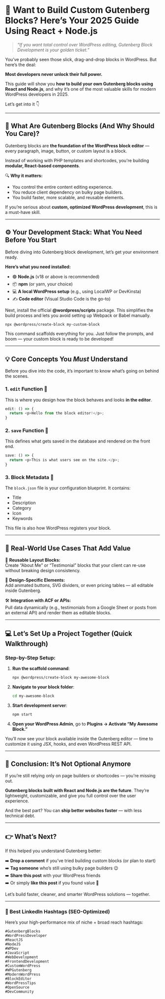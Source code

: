 # 🚀 Want to Build Custom Gutenberg Blocks? Here’s Your 2025 Guide Using React + Node.js

> *“If you want total control over WordPress editing, Gutenberg Block Development is your golden ticket.”*

You’ve probably seen those slick, drag-and-drop blocks in WordPress. But here’s the deal:

**Most developers never unlock their full power.**

This guide will show you **how to build your own Gutenberg blocks using React and Node.js**, and why it’s one of the most valuable skills for modern WordPress developers in 2025.

Let’s get into it 👇

---

## 🧠 What Are Gutenberg Blocks (And Why Should You Care)?

Gutenberg blocks are **the foundation of the WordPress block editor** — every paragraph, image, button, or custom layout is a block.

Instead of working with PHP templates and shortcodes, you're building **modular, React-based components**.

🔍 **Why it matters:**
- You control the entire content editing experience.
- You reduce client dependency on bulky page builders.
- You build faster, more scalable, and reusable elements.

If you’re serious about **custom, optimized WordPress development**, this is a must-have skill.

---

## ⚙️ Your Development Stack: What You Need Before You Start

Before diving into Gutenberg block development, let’s get your environment ready.

**Here’s what you need installed:**
- 🟢 **Node.js** (v18 or above is recommended)
- 📦 **npm** (or yarn, your choice)
- 💻 **A local WordPress setup** (e.g., using LocalWP or DevKinsta)
- ✍️ **Code editor** (Visual Studio Code is the go-to)

Next, install the official **@wordpress/scripts** package. This simplifies the build process and lets you avoid setting up Webpack or Babel manually.

```bash
npx @wordpress/create-block my-custom-block
```

This command scaffolds everything for you. Just follow the prompts, and boom — your custom block is ready to be developed!

---

## 💡 Core Concepts You *Must* Understand

Before you dive into the code, it’s important to know what’s going on behind the scenes.

### 1. `edit` Function 🧩  
This is where you design how the block behaves and looks **in the editor**.

```js
edit: () => {
  return <p>Hello from the block editor!</p>;
}
```

### 2. `save` Function 💾  
This defines what gets saved in the database and rendered on the front end.

```js
save: () => {
  return <p>This is what users see on the site.</p>;
}
```

### 3. Block Metadata 📘  
The `block.json` file is your configuration blueprint. It contains:
- Title
- Description
- Category
- Icon
- Keywords

This file is also how WordPress registers your block.

---

## 🔨 Real-World Use Cases That Add Value

🧱 **Reusable Layout Blocks:**  
Create “About Me” or “Testimonial” blocks that your client can re-use without breaking design consistency.

🎨 **Design-Specific Elements:**  
Add animated buttons, SVG dividers, or even pricing tables — all editable inside Gutenberg.

🛠 **Integration with ACF or APIs:**  
Pull data dynamically (e.g., testimonials from a Google Sheet or posts from an external API) and render them as editable blocks.

---

## 💻 Let’s Set Up a Project Together (Quick Walkthrough)

### Step-by-Step Setup:
1. **Run the scaffold command**:
   ```bash
   npx @wordpress/create-block my-awesome-block
   ```
2. **Navigate to your block folder**:
   ```bash
   cd my-awesome-block
   ```

3. **Start development server**:
   ```bash
   npm start
   ```

4. **Open your WordPress Admin**, go to **Plugins → Activate “My Awesome Block.”**

You’ll now see your block available inside the Gutenberg editor — time to customize it using JSX, hooks, and even WordPress REST API.

---

## 🧠 Conclusion: It’s Not Optional Anymore

If you’re still relying only on page builders or shortcodes — you're missing out.

**Gutenberg blocks built with React and Node.js are the future**. They’re lightweight, customizable, and give you full control over the user experience.

And the best part? You can **ship better websites faster** — with less technical debt.

---

## 👉 What’s Next?

If this helped you understand Gutenberg better:

➡️ **Drop a comment** if you’ve tried building custom blocks (or plan to start)  
➡️ **Tag someone** who’s still using bulky page builders 😉  
➡️ **Share this post** with your WordPress friends  
➡️ Or simply **like this post** if you found value 💙

Let’s build faster, cleaner, and smarter WordPress solutions — together.

---

### 🔖 Best LinkedIn Hashtags (SEO-Optimized)

Here’s your high-performance mix of niche + broad reach hashtags:

```
#GutenbergBlocks  
#WordPressDeveloper  
#ReactJS  
#NodeJS  
#WPDev  
#JavaScript  
#WebDevelopment  
#FrontendDevelopment  
#CustomWordPress  
#WPGutenberg  
#ModernWordPress  
#BlockEditor  
#WordPressTips  
#OpenSource  
#DevCommunity  
```

